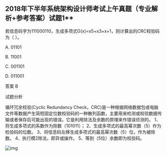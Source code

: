 ## 2018年下半年系统架构设计师考试上午真题（专业解析+参考答案）试题1**

若信息码字为111000110，生成多项式G(x)=x5+x3+x+1，则计算出的CRC校验码为（ ）。



A. 01101

B. 11001

C. 001101

D. 011001



答案 B

试题分析

循环冗余校验(Cyclic Redundancy Check，CRC)是一种根据网络数据包或电脑文件等数据产生简短固定位数校验码的一种散列函数，主要用来检测或校验数据传输或者保存后可能出现的错误。它是利用除法及余数的原理来作错误侦测的。
1、 将生成多项式的系数作为除数（101011）；
2、生成多项式的最高幂次数（5）作为检验码的位数。
3、将信息码左移生成多项式的最高幂次数（5）位，作为被除数。
4、执行模2除法，即异或操作。
5、等到（5位）余数即为校验码。

![img](https://cdn.jsdelivr.net/gh/e9ab98e991ab/architecture@assets/assets/1674100427946-d7c83a60-a18c-47ea-bd36-9afef35b1dc7.png)
